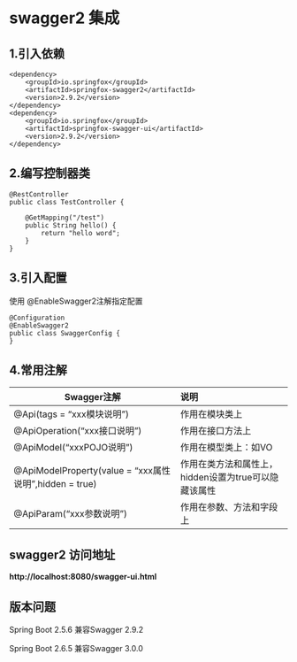 # swagger2 集成

## 1.引入依赖

    <dependency>
        <groupId>io.springfox</groupId>
        <artifactId>springfox-swagger2</artifactId>
        <version>2.9.2</version>
    </dependency>
    <dependency>
        <groupId>io.springfox</groupId>
        <artifactId>springfox-swagger-ui</artifactId>
        <version>2.9.2</version>
    </dependency>

## 2.编写控制器类

    @RestController
    public class TestController {
    
        @GetMapping("/test")
        public String hello() {
            return "hello word";
        }
    }

## 3.引入配置

使用 @EnableSwagger2注解指定配置

    @Configuration
    @EnableSwagger2
    public class SwaggerConfig {
    }

## 4.常用注解

| Swagger注解           | 说明                               |
|--------------|:---------------------------------|
| @Api(tags = “xxx模块说明”)  | 作用在模块类上                          |
| @ApiOperation(“xxx接口说明”)  | 作用在接口方法上                         |
| @ApiModel(“xxxPOJO说明”)      | 作用在模型类上：如VO                      |
| @ApiModelProperty(value = “xxx属性说明”,hidden = true)   | 作用在类方法和属性上，hidden设置为true可以隐藏该属性  |
| @ApiParam(“xxx参数说明”)    | 作用在参数、方法和字段上                     |

## swagger2 访问地址
**http://localhost:8080/swagger-ui.html**
## 版本问题
Spring Boot 2.5.6 兼容Swagger 2.9.2

Spring Boot 2.6.5 兼容Swagger 3.0.0
